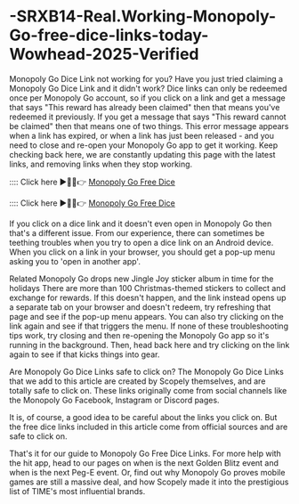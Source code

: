 # -SRXB14-Real.Working-Monopoly-Go-free-dice-links-today-Wowhead-2025-Verified

Monopoly Go Dice Link not working for you?
Have you just tried claiming a Monopoly Go Dice Link and it didn't work? Dice links can only be redeemed once per Monopoly Go account, so if you click on a link and get a message that says "This reward has already been claimed" then that means you've redeemed it previously. If you get a message that says "This reward cannot be claimed" then that means one of two things. This error message appears when a link has expired, or when a link has just been released - and you need to close and re-open your Monopoly Go app to get it working. Keep checking back here, we are constantly updating this page with the latest links, and removing links when they stop working.

:::: Click here ►🔴✅👉 [Monopoly Go Free Dice](https://offersfrog.com/monopoly/)

:::: Click here ►🔴✅👉 [Monopoly Go Free Dice](https://offersfrog.com/monopoly/)


If you click on a dice link and it doesn't even open in Monopoly Go then that's a different issue. From our experience, there can sometimes be teething troubles when you try to open a dice link on an Android device. When you click on a link in your browser, you should get a pop-up menu asking you to 'open in another app'.

Related
Monopoly Go drops new Jingle Joy sticker album in time for the holidays
There are more than 100 Christmas-themed stickers to collect and exchange for rewards.
If this doesn't happen, and the link instead opens up a separate tab on your browser and doesn't redeem, try refreshing that page and see if the pop-up menu appears. You can also try clicking on the link again and see if that triggers the menu. If none of these troubleshooting tips work, try closing and then re-opening the Monopoly Go app so it's running in the background. Then, head back here and try clicking on the link again to see if that kicks things into gear.

Are Monopoly Go Dice Links safe to click on?
The Monopoly Go Dice Links that we add to this article are created by Scopely themselves, and are totally safe to click on. These links originally come from social channels like the Monopoly Go Facebook, Instagram or Discord pages.

It is, of course, a good idea to be careful about the links you click on. But the free dice links included in this article come from official sources and are safe to click on.

That's it for our guide to Monopoly Go Free Dice Links. For more help with the hit app, head to our pages on when is the next Golden Blitz event and when is the next Peg-E event. Or, find out why Monopoly Go proves mobile games are still a massive deal, and how Scopely made it into the prestigious list of TIME's most influential brands.
